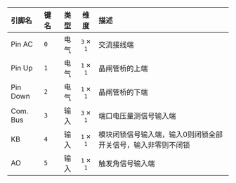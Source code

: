 <!--
DO NOT EDIT THIS FILE DIRECTLY.
This file is generated by tools/comp-docs.js.
All changes will be overwritten by regeneration.
-->

<slot class="model-pins">

| 引脚名 | 键名 | 类型 | 维度 | 描述 |
|:------ |:---- |:----:|:----:|:---- |
| Pin AC | `0` | 电气 | <samp>3</samp> × <samp>1</samp> | 交流接线端 |
| Pin Up | `1` | 电气 | <samp>1</samp> × <samp>1</samp> | 晶闸管桥的上端 |
| Pin Down | `2` | 电气 | <samp>1</samp> × <samp>1</samp> | 晶闸管桥的下端 |
| Com\. Bus | `3` | 输入 | <samp>3</samp> × <samp>1</samp> | 端口电压量测信号输入端 |
| KB | `4` | 输入 | <samp>1</samp> × <samp>1</samp> | 模块闭锁信号输入端，输入0则闭锁全部开关信号，输入非零则不闭锁 |
| AO | `5` | 输入 | <samp>1</samp> × <samp>1</samp> | 触发角信号输入端 |

</slot>
